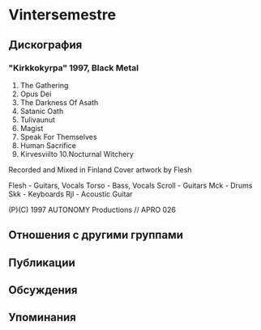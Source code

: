 # Vintersemestre



## Дискография

### "Kirkkokyrpa" 1997, Black Metal

1.  The Gathering
2.  Opus Dei
3.  The Darkness Of Asath
4.  Satanic Oath
5.  Tulivaunut
6.  Magist
7.  Speak For Themselves
8.  Human Sacrifice
9.  Kirvesviilto
10.Nocturnal Witchery

Recorded and Mixed in Finland
Cover artwork by Flesh

Flesh - Guitars, Vocals
Torso - Bass, Vocals
Scroll - Guitars
Mck - Drums
Skk - Keyboards
Rjl - Acoustic Guitar

(P)(C) 1997 AUTONOMY Productions // APRO 026


## Отношения с другими группами


## Публикации


## Обсуждения


## Упоминания

